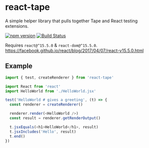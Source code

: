 # react-tape
A simple helper library that pulls together Tape and React testing extensions.

[![npm version](https://badge.fury.io/js/react-tape.svg)](https://badge.fury.io/js/react-tape)
[![Build Status](https://travis-ci.org/nicklanng/react-tape.svg?branch=master)](https://travis-ci.org/nicklanng/react-tape)

Requires `react@^15.5.0` & `react-dom@^15.5.0`.
https://facebook.github.io/react/blog/2017/04/07/react-v15.5.0.html

## Example
```javascript
import { test, createRenderer } from 'react-tape'

import React from 'react'
import HelloWorld from './HelloWorld.jsx'

test('HelloWorld # gives a greeting', (t) => {
  const renderer = createRenderer()

  renderer.render(<HelloWorld />)
  const result = renderer.getRenderOutput()

  t.jsxEquals(<h1>HelloWorld</h1>, result)
  t.jsxIncludes('Hello', result)
  t.end()
})
```
